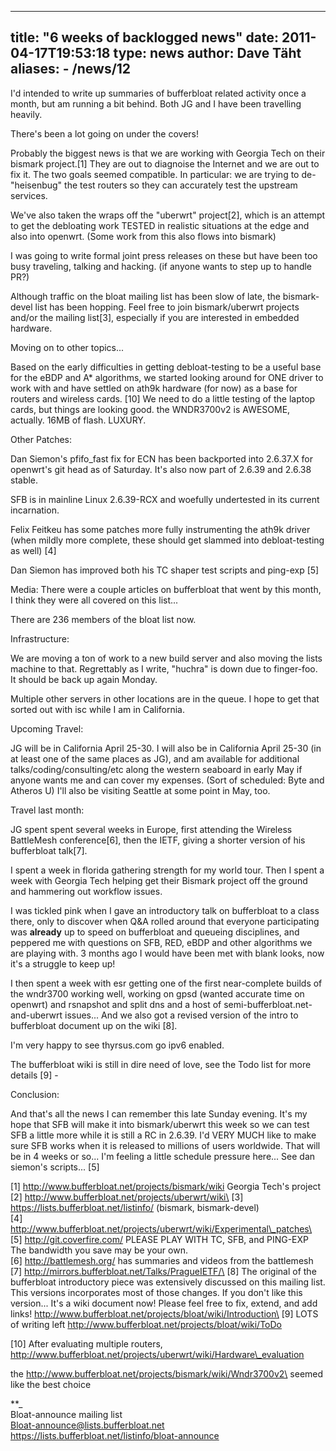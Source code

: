 
---
title: "6 weeks of backlogged news"
date: 2011-04-17T19:53:18
type: news
author: Dave Täht
aliases:
    - /news/12
---
I'd intended to write up summaries of bufferbloat related activity once
a month, but am running a bit behind. Both JG and I have been travelling
heavily.

There's been a lot going on under the covers!

Probably the biggest news is that we are working with Georgia Tech on
their bismark project.\[1\] They are out to diagnoise the Internet and
we are out to fix it. The two goals seemed compatible. In particular: we
are trying to de-"heisenbug" the test routers so they can accurately
test the upstream services.

We've also taken the wraps off the "uberwrt" project\[2\], which is an
attempt to get the debloating work TESTED in realistic situations at the
edge and also into openwrt. (Some work from this also flows into
bismark)

I was going to write formal joint press releases on these but have been
too busy traveling, talking and hacking. (if anyone wants to step up to
handle PR?)

Although traffic on the bloat mailing list has been slow of late, the
bismark-devel list has been hopping. Feel free to join bismark/uberwrt
projects and/or the mailing list\[3\], especially if you are interested
in embedded hardware.

Moving on to other topics...

Based on the early difficulties in getting debloat-testing to be a
useful base for the eBDP and A\* algorithms, we started looking around
for ONE driver to work with and have settled on ath9k hardware (for now)
as a base for routers and wireless cards. \[10\] We need to do a little
testing of the laptop cards, but things are looking good. the WNDR3700v2
is AWESOME, actually. 16MB of flash. LUXURY.

Other Patches:

Dan Siemon's pfifo\_fast fix for ECN has been backported into 2.6.37.X
for openwrt's git head as of Saturday. It's also now part of 2.6.39 and
2.6.38 stable.

SFB is in mainline Linux 2.6.39-RCX and woefully undertested in its
current incarnation.

Felix Feitkeu has some patches more fully instrumenting the ath9k driver
(when mildly more complete, these should get slammed into
debloat-testing as well) \[4\]

Dan Siemon has improved both his TC shaper test scripts and ping-exp
\[5\]

Media: There were a couple articles on bufferbloat that went by this
month, I think they were all covered on this list...

There are 236 members of the bloat list now.

Infrastructure:

We are moving a ton of work to a new build server and also moving the
lists machine to that. Regrettably as I write, "huchra" is down due to
finger-foo. It should be back up again Monday.

Multiple other servers in other locations are in the queue. I hope to
get that sorted out with isc while I am in California.

Upcoming Travel:

JG will be in California April 25-30. I will also be in California April
25-30 (in at least one of the same places as JG), and am available for
additional talks/coding/consulting/etc along the western seaboard in
early May if anyone wants me and can cover my expenses. (Sort of
scheduled: Byte and Atheros U) I'll also be visiting Seattle at some
point in May, too.

Travel last month:

JG spent spent several weeks in Europe, first attending the Wireless
BattleMesh conference\[6\], then the IETF, giving a shorter version of
his bufferbloat talk\[7\].

I spent a week in florida gathering strength for my world tour. Then I
spent a week with Georgia Tech helping get their Bismark project off the
ground and hammering out workflow issues.

I was tickled pink when I gave an introductory talk on bufferbloat to a
class there, only to discover when Q&A rolled around that everyone
participating was **already** up to speed on bufferbloat and queueing
disciplines, and peppered me with questions on SFB, RED, eBDP and other
algorithms we are playing with. 3 months ago I would have been met with
blank looks, now it's a struggle to keep up!

I then spent a week with esr getting one of the first near-complete
builds of the wndr3700 working well, working on gpsd (wanted accurate
time on openwrt) and rsnapshot and split dns and a host of
semi-bufferbloat.net-and-uberwrt issues... And we also got a revised
version of the intro to bufferbloat document up on the wiki \[8\].

I'm very happy to see thyrsus.com go ipv6 enabled.

The bufferbloat wiki is still in dire need of love, see the Todo list
for more details \[9\] -

Conclusion:

And that's all the news I can remember this late Sunday evening. It's my
hope that SFB will make it into bismark/uberwrt this week so we can test
SFB a little more while it is still a RC in 2.6.39. I'd VERY MUCH like
to make sure SFB works when it is released to millions of users
worldwide. That will be in 4 weeks or so... I'm feeling a little
schedule pressure here... See dan siemon's scripts... \[5\]

\[1\] http://www.bufferbloat.net/projects/bismark/wiki Georgia Tech's
project\
\[2\] http://www.bufferbloat.net/projects/uberwrt/wiki\
\[3\] https://lists.bufferbloat.net/listinfo/ (bismark, bismark-devel)\
\[4\]
http://www.bufferbloat.net/projects/uberwrt/wiki/Experimental\_patches\
\[5\] http://git.coverfire.com/ PLEASE PLAY WITH TC, SFB, and
PING-EXP![]()![]()\
The bandwidth you save may be your own.\
\[6\] http://battlemesh.org/ has summaries and videos from the
battlemesh\
\[7\] http://mirrors.bufferbloat.net/Talks/PragueIETF/\
\[8\] The original of the bufferbloat introductory piece was extensively
discussed on this mailing list. This versions incorporates most of those
changes. If you don't like this version... It's a wiki document now!
Please feel free to fix, extend, and add links!
http://www.bufferbloat.net/projects/bloat/wiki/Introduction\
\[9\] LOTS of writing left
http://www.bufferbloat.net/projects/bloat/wiki/ToDo

\[10\] After evaluating multiple routers,
http://www.bufferbloat.net/projects/uberwrt/wiki/Hardware\_evaluation

the http://www.bufferbloat.net/projects/bismark/wiki/Wndr3700v2\
seemed like the best choice

**\_\
Bloat-announce mailing list\
Bloat-announce@lists.bufferbloat.net\
https://lists.bufferbloat.net/listinfo/bloat-announce
